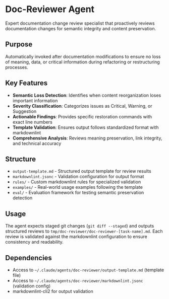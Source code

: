 # Doc-Reviewer Agent

Expert documentation change review specialist that proactively reviews documentation changes for semantic integrity and content preservation.

## Purpose

Automatically invoked after documentation modifications to ensure no loss of meaning, data, or critical information during refactoring or restructuring processes.

## Key Features

- **Semantic Loss Detection**: Identifies when content reorganization loses important information
- **Severity Classification**: Categorizes issues as Critical, Warning, or Suggestion
- **Actionable Findings**: Provides specific restoration commands with exact line numbers
- **Template Validation**: Ensures output follows standardized format with markdownlint
- **Comprehensive Analysis**: Reviews meaning preservation, link integrity, and technical accuracy

## Structure

- `output-template.md` - Structured output template for review results
- `markdownlint.jsonc` - Validation configuration for output format
- `rules/` - Custom markdownlint rules for specialized validation
- `examples/` - Real-world usage examples following the template
- `eval/` - Evaluation framework for testing semantic preservation detection

## Usage

The agent expects staged git changes (`git diff --staged`) and outputs structured reviews to `tmp/doc-reviewer/doc-reviewer-[task-name].md`. Each review is validated against the markdownlint configuration to ensure consistency and readability.

## Dependencies

- Access to `~/.claude/agents/doc-reviewer/output-template.md` (template file)
- Access to `~/.claude/agents/doc-reviewer/markdownlint.jsonc` (validation config)
- markdownlint-cli2 for output validation